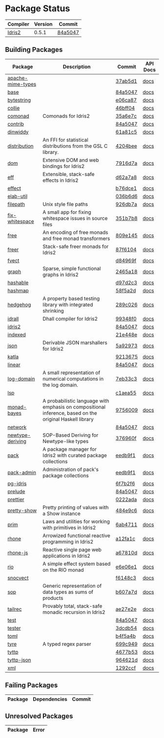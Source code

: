 # Package Status

| Compiler | Version | Commit |
| --- | --- | --- |
| [Idris2](https://github.com/idris-lang/Idris2) | 0.5.1 | [84a5047](https://github.com/idris-lang/Idris2/commit/84a504738ce856e6be0db346a46216d706ecc278) |

## Building Packages

| Package | Description | Commit | API Docs |
| --- | --- | --- | --- |
| [apache-mime-types](https://github.com/kbertalan/idris2-apache-mime-types) |  | [37ab5d1](https://github.com/kbertalan/idris2-apache-mime-types/commit/37ab5d1499ceb29fdbab64739da7a78559aaab5a) | [docs](https://stefan-hoeck.github.io/idris2-pack-docs/docs/apache-mime-types/index.html) |
| [base](https://github.com/idris-lang/Idris2) |  | [84a5047](https://github.com/idris-lang/Idris2/commit/84a504738ce856e6be0db346a46216d706ecc278) | [docs](https://stefan-hoeck.github.io/idris2-pack-docs/docs/base/index.html) |
| [bytestring](https://github.com/stefan-hoeck/idris2-bytestring) |  | [e06ca87](https://github.com/stefan-hoeck/idris2-bytestring/commit/e06ca875ce5eba11bc3faa62f18ba652c0ea73a1) | [docs](https://stefan-hoeck.github.io/idris2-pack-docs/docs/bytestring/index.html) |
| [collie](https://github.com/ohad/collie) |  | [46bff04](https://github.com/ohad/collie/commit/46bff04a8d9a1598fec9b19f515541df16dc64ef) | [docs](https://stefan-hoeck.github.io/idris2-pack-docs/docs/collie/index.html) |
| [comonad](https://github.com/stefan-hoeck/idris2-comonad) | Comonads for Idris2 | [35a6e7c](https://github.com/stefan-hoeck/idris2-comonad/commit/35a6e7c2243e73e9c63340e532adaf3197cea3d3) | [docs](https://stefan-hoeck.github.io/idris2-pack-docs/docs/comonad/index.html) |
| [contrib](https://github.com/idris-lang/Idris2) |  | [84a5047](https://github.com/idris-lang/Idris2/commit/84a504738ce856e6be0db346a46216d706ecc278) | [docs](https://stefan-hoeck.github.io/idris2-pack-docs/docs/contrib/index.html) |
| [dinwiddy](https://github.com/bobbbay/dinwiddy) |  | [61a81c5](https://github.com/bobbbay/dinwiddy/commit/61a81c55e48e4b7b551fb7493d623cb7659a37ce) | [docs](https://stefan-hoeck.github.io/idris2-pack-docs/docs/dinwiddy/index.html) |
| [distribution](https://github.com/idris-bayes/distribution) | An FFI for statistical distributions from the GSL C library. | [4204bee](https://github.com/idris-bayes/distribution/commit/4204bee877d5c5060372d2478b80809fcb079a14) | [docs](https://stefan-hoeck.github.io/idris2-pack-docs/docs/distribution/index.html) |
| [dom](https://github.com/stefan-hoeck/idris2-dom) | Extensive DOM and web bindings for Idris2 | [7916d7a](https://github.com/stefan-hoeck/idris2-dom/commit/7916d7a744fa3ec39c4d547de659e0740c98407c) | [docs](https://stefan-hoeck.github.io/idris2-pack-docs/docs/dom/index.html) |
| [eff](https://github.com/stefan-hoeck/idris2-eff) | Extensible, stack-safe effects in Idris2 | [d62a7a8](https://github.com/stefan-hoeck/idris2-eff/commit/d62a7a8a0263beb0cfdd98681fc1d11003e07ed3) | [docs](https://stefan-hoeck.github.io/idris2-pack-docs/docs/eff/index.html) |
| [effect](https://github.com/Russoul/Idris2-Effect) |  | [b76dce1](https://github.com/Russoul/Idris2-Effect/commit/b76dce14b79a5f743243a294c3474c6f113f8e3a) | [docs](https://stefan-hoeck.github.io/idris2-pack-docs/docs/effect/index.html) |
| [elab-util](https://github.com/stefan-hoeck/idris2-elab-util) |  | [036b6d6](https://github.com/stefan-hoeck/idris2-elab-util/commit/036b6d693dffe6efb508bfa2346705d51f9d0b61) | [docs](https://stefan-hoeck.github.io/idris2-pack-docs/docs/elab-util/index.html) |
| [filepath](https://github.com/stefan-hoeck/idris2-filepath) | Unix style file paths | [926db7a](https://github.com/stefan-hoeck/idris2-filepath/commit/926db7a69f50810fd95ca65c114258cc52922906) | [docs](https://stefan-hoeck.github.io/idris2-pack-docs/docs/filepath/index.html) |
| [fix-whitespace](https://github.com/stefan-hoeck/idris-fix-whitespace) | A small app for fixing whitespace issues in source files | [351b7b8](https://github.com/stefan-hoeck/idris-fix-whitespace/commit/351b7b8925332cc5fcb81dd7a716467bfebb34a3) | [docs](https://stefan-hoeck.github.io/idris2-pack-docs/docs/fix-whitespace/index.html) |
| [free](https://github.com/idris-bayes/free) | An encoding of free monads and free monad transformers | [809e145](https://github.com/idris-bayes/free/commit/809e1450094eab85a64f926967f8b056402291d6) | [docs](https://stefan-hoeck.github.io/idris2-pack-docs/docs/free/index.html) |
| [freer](https://github.com/stefan-hoeck/idris2-freer) | Stack-safe freer monads for Idris2 | [87f6104](https://github.com/stefan-hoeck/idris2-freer/commit/87f6104ed438f89e0176dbc7e9ea3f57128e683d) | [docs](https://stefan-hoeck.github.io/idris2-pack-docs/docs/freer/index.html) |
| [fvect](https://github.com/mattpolzin/idris-fvect) |  | [d84969f](https://github.com/mattpolzin/idris-fvect/commit/d84969fce38ff8a10b9d261458f4d495e6e0f1ca) | [docs](https://stefan-hoeck.github.io/idris2-pack-docs/docs/fvect/index.html) |
| [graph](https://github.com/stefan-hoeck/idris2-graph) | Sparse, simple functional graphs in Idris2 | [2465a18](https://github.com/stefan-hoeck/idris2-graph/commit/2465a186f7842c52bcda49f4e2a72d4805846c17) | [docs](https://stefan-hoeck.github.io/idris2-pack-docs/docs/graph/index.html) |
| [hashable](https://github.com/Z-snails/Idris2-hashable) |  | [d97d2c3](https://github.com/Z-snails/Idris2-hashable/commit/d97d2c39d9199941e2de1991224f564fc4b956dd) | [docs](https://stefan-hoeck.github.io/idris2-pack-docs/docs/hashable/index.html) |
| [hashmap](https://github.com/Z-snails/idris2-hashmap) |  | [58f5a2d](https://github.com/Z-snails/idris2-hashmap/commit/58f5a2d2c0a7bb082666d6ce668ee242185a52bf) | [docs](https://stefan-hoeck.github.io/idris2-pack-docs/docs/hashmap/index.html) |
| [hedgehog](https://github.com/stefan-hoeck/idris2-hedgehog) | A property based testing library with integrated shrinking | [289c026](https://github.com/stefan-hoeck/idris2-hedgehog/commit/289c02636ea7a4510320077c81ec72743803a821) | [docs](https://stefan-hoeck.github.io/idris2-pack-docs/docs/hedgehog/index.html) |
| [idrall](https://github.com/alexhumphreys/idrall) | Dhall compiler for Idris2 | [99348f0](https://github.com/alexhumphreys/idrall/commit/99348f0e51d6a9939e00c6d9c56216039dd1b2ba) | [docs](https://stefan-hoeck.github.io/idris2-pack-docs/docs/idrall/index.html) |
| [idris2](https://github.com/idris-lang/Idris2) |  | [84a5047](https://github.com/idris-lang/Idris2/commit/84a504738ce856e6be0db346a46216d706ecc278) | [docs](https://stefan-hoeck.github.io/idris2-pack-docs/docs/idris2/index.html) |
| [indexed](https://github.com/mattpolzin/idris-indexed) |  | [21e448e](https://github.com/mattpolzin/idris-indexed/commit/21e448e4da193425336ae150bc55e015c6445415) | [docs](https://stefan-hoeck.github.io/idris2-pack-docs/docs/indexed/index.html) |
| [json](https://github.com/stefan-hoeck/idris2-json) | Derivable JSON marshallers for Idris2 | [5a92973](https://github.com/stefan-hoeck/idris2-json/commit/5a92973cbeafc046c42e80abf45ee0e69ba3c480) | [docs](https://stefan-hoeck.github.io/idris2-pack-docs/docs/json/index.html) |
| [katla](https://github.com/idris-community/katla) |  | [9213675](https://github.com/idris-community/katla/commit/9213675856413c587094e588c2758390f0020faf) | [docs](https://stefan-hoeck.github.io/idris2-pack-docs/docs/katla/index.html) |
| [linear](https://github.com/idris-lang/Idris2) |  | [84a5047](https://github.com/idris-lang/Idris2/commit/84a504738ce856e6be0db346a46216d706ecc278) | [docs](https://stefan-hoeck.github.io/idris2-pack-docs/docs/linear/index.html) |
| [log-domain](https://github.com/idris-bayes/log-domain) | A small representation of numerical computations in the log domain. | [7eb33c3](https://github.com/idris-bayes/log-domain/commit/7eb33c36fb411b3e9dc43e0c5ad5d8f2f3dae80e) | [docs](https://stefan-hoeck.github.io/idris2-pack-docs/docs/log-domain/index.html) |
| [lsp](https://github.com/idris-community/idris2-lsp) |  | [c1aea55](https://github.com/idris-community/idris2-lsp/commit/c1aea55483c165aad9523c6b4a0a7c67d6262765) | [docs](https://stefan-hoeck.github.io/idris2-pack-docs/docs/lsp/index.html) |
| [monad-bayes](https://github.com/idris-bayes/monad-bayes) | A probabilistic language with emphasis on compositional inference, based on the original Haskell library | [9756009](https://github.com/idris-bayes/monad-bayes/commit/97560095c42a21035fbefc744470f3b0a176e420) | [docs](https://stefan-hoeck.github.io/idris2-pack-docs/docs/monad-bayes/index.html) |
| [network](https://github.com/idris-lang/Idris2) |  | [84a5047](https://github.com/idris-lang/Idris2/commit/84a504738ce856e6be0db346a46216d706ecc278) | [docs](https://stefan-hoeck.github.io/idris2-pack-docs/docs/network/index.html) |
| [newtype-deriving](https://github.com/MarcelineVQ/idris2-newtype-deriving) | SOP-Based Deriving for Newtype-like types | [376960f](https://github.com/MarcelineVQ/idris2-newtype-deriving/commit/376960fab2dc56740e96f496ad76d692b1f41fae) | [docs](https://stefan-hoeck.github.io/idris2-pack-docs/docs/newtype-deriving/index.html) |
| [pack](https://github.com/stefan-hoeck/idris2-pack) | A package manager for Idris2 with curated package collections | [eedb9f1](https://github.com/stefan-hoeck/idris2-pack/commit/eedb9f196fcbb9b7ceb373cc711d25aa4ac7193d) | [docs](https://stefan-hoeck.github.io/idris2-pack-docs/docs/pack/index.html) |
| [pack-admin](https://github.com/stefan-hoeck/idris2-pack) | Administration of pack's package collections | [eedb9f1](https://github.com/stefan-hoeck/idris2-pack/commit/eedb9f196fcbb9b7ceb373cc711d25aa4ac7193d) | [docs](https://stefan-hoeck.github.io/idris2-pack-docs/docs/pack-admin/index.html) |
| [pg-idris](https://github.com/mattpolzin/pg-idris) |  | [6f7b2f6](https://github.com/mattpolzin/pg-idris/commit/6f7b2f6c96f963e5073c39613ccd394bc2f3ace5) | [docs](https://stefan-hoeck.github.io/idris2-pack-docs/docs/pg-idris/index.html) |
| [prelude](https://github.com/idris-lang/Idris2) |  | [84a5047](https://github.com/idris-lang/Idris2/commit/84a504738ce856e6be0db346a46216d706ecc278) | [docs](https://stefan-hoeck.github.io/idris2-pack-docs/docs/prelude/index.html) |
| [prettier](https://github.com/Z-snails/prettier) |  | [0222ada](https://github.com/Z-snails/prettier/commit/0222ada0be5f6abf5528c8513181f2f4ad117b4b) | [docs](https://stefan-hoeck.github.io/idris2-pack-docs/docs/prettier/index.html) |
| [pretty-show](https://github.com/stefan-hoeck/idris2-pretty-show) | Pretty printing of values with a Show instance | [484e9c6](https://github.com/stefan-hoeck/idris2-pretty-show/commit/484e9c6af86e832db6ef001f62eebd948125349c) | [docs](https://stefan-hoeck.github.io/idris2-pack-docs/docs/pretty-show/index.html) |
| [prim](https://github.com/stefan-hoeck/idris2-prim) | Laws and utilities for working with primitives in Idris2 | [6ab4711](https://github.com/stefan-hoeck/idris2-prim/commit/6ab4711568440c90957abce5ac8d1f3f40f97392) | [docs](https://stefan-hoeck.github.io/idris2-pack-docs/docs/prim/index.html) |
| [rhone](https://github.com/stefan-hoeck/idris2-rhone) | Arrowized functional reactive programming in Idris2 | [a12fa1c](https://github.com/stefan-hoeck/idris2-rhone/commit/a12fa1c65bbfb072e0a4e76e40cd0097d3c4c2e1) | [docs](https://stefan-hoeck.github.io/idris2-pack-docs/docs/rhone/index.html) |
| [rhone-js](https://github.com/stefan-hoeck/idris2-rhone-js) | Reactive single page web applications in Idris2 | [a67810d](https://github.com/stefan-hoeck/idris2-rhone-js/commit/a67810d8a60dd3b752c881f60ffdace15e480b94) | [docs](https://stefan-hoeck.github.io/idris2-pack-docs/docs/rhone-js/index.html) |
| [rio](https://github.com/stefan-hoeck/idris2-rio) | A simple effect system based on the RIO monad | [e6e06e1](https://github.com/stefan-hoeck/idris2-rio/commit/e6e06e1033686301c0a2b1fb903186da0464ff20) | [docs](https://stefan-hoeck.github.io/idris2-pack-docs/docs/rio/index.html) |
| [snocvect](https://github.com/mattpolzin/idris-snocvect) |  | [f6148c3](https://github.com/mattpolzin/idris-snocvect/commit/f6148c3d06c7a9989062a2425f925fc844468215) | [docs](https://stefan-hoeck.github.io/idris2-pack-docs/docs/snocvect/index.html) |
| [sop](https://github.com/stefan-hoeck/idris2-sop) | Generic representation of data types as sums of products | [b607a7d](https://github.com/stefan-hoeck/idris2-sop/commit/b607a7dfe24f6f39a163266538913c367b74f0cf) | [docs](https://stefan-hoeck.github.io/idris2-pack-docs/docs/sop/index.html) |
| [tailrec](https://github.com/stefan-hoeck/idris2-tailrec) | Provably total, stack-safe monadic recursion in Idris2 | [ae27e2e](https://github.com/stefan-hoeck/idris2-tailrec/commit/ae27e2ed09ef3d880801899cfc26f470f5b71332) | [docs](https://stefan-hoeck.github.io/idris2-pack-docs/docs/tailrec/index.html) |
| [test](https://github.com/idris-lang/Idris2) |  | [84a5047](https://github.com/idris-lang/Idris2/commit/84a504738ce856e6be0db346a46216d706ecc278) | [docs](https://stefan-hoeck.github.io/idris2-pack-docs/docs/test/index.html) |
| [tester](https://github.com/cuddlefishie/tester-idr) |  | [3dcdb54](https://github.com/cuddlefishie/tester-idr/commit/3dcdb54ed578a14597a17cb93c926734a9da69ca) | [docs](https://stefan-hoeck.github.io/idris2-pack-docs/docs/tester/index.html) |
| [toml](https://github.com/cuddlefishie/toml-idr) |  | [b4f5a4b](https://github.com/cuddlefishie/toml-idr/commit/b4f5a4bd874fa32f20d02311a62a1910dc48123f) | [docs](https://stefan-hoeck.github.io/idris2-pack-docs/docs/toml/index.html) |
| [tyre](https://github.com/kasiaMarek/TyRE) | A typed regex parser | [699c949](https://github.com/kasiaMarek/TyRE/commit/699c949a5633d99061472c65c5cc4d2481ef8c0d) | [docs](https://stefan-hoeck.github.io/idris2-pack-docs/docs/tyre/index.html) |
| [tyttp](https://github.com/kbertalan/tyttp) |  | [4677b53](https://github.com/kbertalan/tyttp/commit/4677b5336e4cab7f36127dc95dcea05b01c0b5cb) | [docs](https://stefan-hoeck.github.io/idris2-pack-docs/docs/tyttp/index.html) |
| [tyttp-json](https://github.com/kbertalan/tyttp-json) |  | [964621d](https://github.com/kbertalan/tyttp-json/commit/964621d0e6f9802e93f9d4f9475f99555d972dbe) | [docs](https://stefan-hoeck.github.io/idris2-pack-docs/docs/tyttp-json/index.html) |
| [xml](https://github.com/madman-bob/idris2-xml) |  | [1292ccf](https://github.com/madman-bob/idris2-xml/commit/1292ccfcd58c551089ef699e4560343d5c473d64) | [docs](https://stefan-hoeck.github.io/idris2-pack-docs/docs/xml/index.html) |


## Failing Packages

| Package | Dependencies | Commit |
| --- | --- | --- |


## Unresolved Packages

| Package | Error |
| --- | --- |
